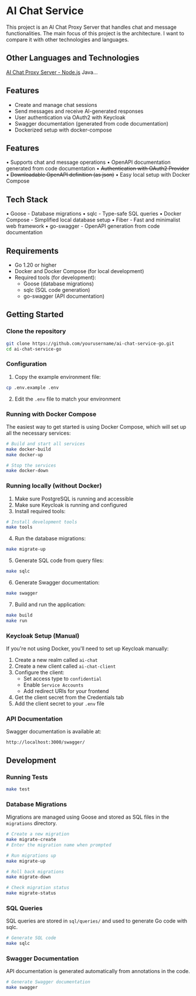 # AI Chat Service

This project is an AI Chat Proxy Server that handles chat and message functionalities.
The main focus of this project is the architecture. I want to compare it with other technologies and languages.

## Other Languages and Technologies

[AI Chat Proxy Server - Node.js](https://github.com/paulnaber/ai-chat-service-nodejs)
Java...

## Features

-   Create and manage chat sessions
-   Send messages and receive AI-generated responses
-   User authentication via OAuth2 with Keycloak
-   Swagger documentation (generated from code documentation)
-   Dockerized setup with docker-compose

## Features

• Supports chat and message operations
• OpenAPI documentation generated from code documentation
• ~~Authentication with OAuth2 Provider~~
• ~~Downloadable OpenAPI definition (as json)~~
• Easy local setup with Docker Compose

## Tech Stack

• Goose - Database migrations
• sqlc - Type-safe SQL queries
• Docker Compose - Simplified local database setup
• Fiber - Fast and minimalist web framework
• go-swagger - OpenAPI generation from code documentation

## Requirements

-   Go 1.20 or higher
-   Docker and Docker Compose (for local development)
-   Required tools (for development):
    -   Goose (database migrations)
    -   sqlc (SQL code generation)
    -   go-swagger (API documentation)

## Getting Started

### Clone the repository

```bash
git clone https://github.com/yourusername/ai-chat-service-go.git
cd ai-chat-service-go
```

### Configuration

1. Copy the example environment file:

```bash
cp .env.example .env
```

2. Edit the `.env` file to match your environment

### Running with Docker Compose

The easiest way to get started is using Docker Compose, which will set up all the necessary services:

```bash
# Build and start all services
make docker-build
make docker-up

# Stop the services
make docker-down
```

### Running locally (without Docker)

1. Make sure PostgreSQL is running and accessible
2. Make sure Keycloak is running and configured
3. Install required tools:

```bash
# Install development tools
make tools
```

4. Run the database migrations:

```bash
make migrate-up
```

5. Generate SQL code from query files:

```bash
make sqlc
```

6. Generate Swagger documentation:

```bash
make swagger
```

7. Build and run the application:

```bash
make build
make run
```

### Keycloak Setup (Manual)

If you're not using Docker, you'll need to set up Keycloak manually:

1. Create a new realm called `ai-chat`
2. Create a new client called `ai-chat-client`
3. Configure the client:
    - Set access type to `confidential`
    - Enable `Service Accounts`
    - Add redirect URIs for your frontend
4. Get the client secret from the Credentials tab
5. Add the client secret to your `.env` file

### API Documentation

Swagger documentation is available at:

```
http://localhost:3000/swagger/
```

## Development

### Running Tests

```bash
make test
```

### Database Migrations

Migrations are managed using Goose and stored as SQL files in the `migrations` directory.

```bash
# Create a new migration
make migrate-create
# Enter the migration name when prompted

# Run migrations up
make migrate-up

# Roll back migrations
make migrate-down

# Check migration status
make migrate-status
```

### SQL Queries

SQL queries are stored in `sql/queries/` and used to generate Go code with sqlc.

```bash
# Generate SQL code
make sqlc
```

### Swagger Documentation

API documentation is generated automatically from annotations in the code.

```bash
# Generate Swagger documentation
make swagger
```
